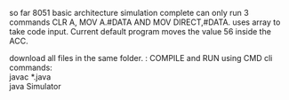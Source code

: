 so far 8051 basic architecture simulation complete can only run 3 commands CLR A, MOV A.#DATA AND MOV DIRECT,#DATA.
uses array to take code input. Current default program moves the value 56 inside the ACC.




 download all files in the same folder. : 
COMPILE and RUN using CMD cli commands:<br /> 
javac *.java <br /> 
java Simulator
